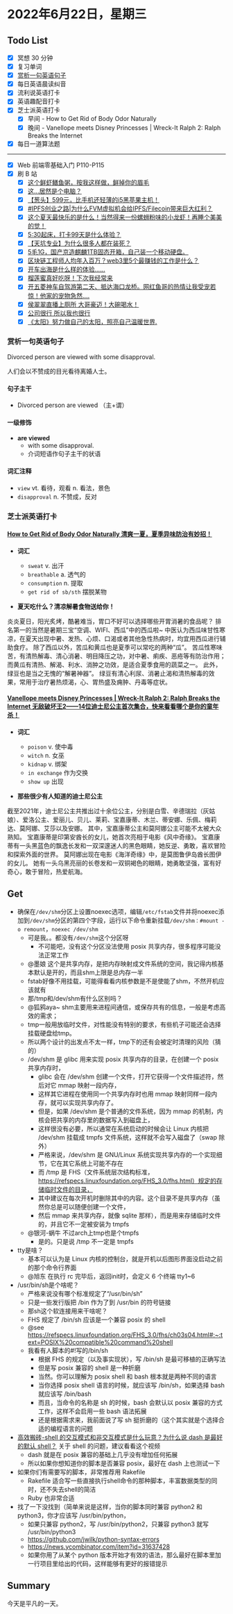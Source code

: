 # 2022年6月22日，星期三

## Todo List

- [x] 冥想 30 分钟
- [x] 复习单词
- [x] [赏析一句英语句子](#赏析一句英语句子)
- [x] 每日英语晨读纠音
- [x] 流利说英语打卡
- [x] 英语趣配音打卡
- [x] 芝士派英语打卡
  - [x] 早间 - How to Get Rid of Body Odor Naturally
  - [x] 晚间 - Vanellope meets Disney Princesses | Wreck-It Ralph 2: Ralph Breaks the Internet
- [x] 每日一道算法题
--------
- [x] Web 前端零基础入门 P110-P115
- [x] 刷 B 站
  - [x] [这个鲜虾鳝鱼粥，按我这样做，鲜掉你的眉毛](https://b23.tv/866QkiC)
  - [x] [这...居然是个电脑？](https://b23.tv/L7JvKEK)
  - [x] [【葱头】599元，比手机还轻薄的i5黑苹果主机！](https://b23.tv/zueLLy1)
  - [x] [#IPFS创业之路|为什么FVM虚拟机会给IPFS/Filecoin带来巨大红利？](https://b23.tv/hFtjx7w)
  - [x] [这个夏天最快乐的是什么！当然得来一份螺蛳粉味的小龙虾！再睡个美美的觉！](https://b23.tv/r3xnvXw)
  - [x] [5:30起床，打卡99天是什么体验？](https://b23.tv/dNL3LPo)
  - [x] [【天坑专业】为什么很多人都在装死？](https://b23.tv/tk8fCX5)
  - [x] [5毛1G，国产京造麒麟1TB固态开箱，自己装一个移动硬盘。](https://b23.tv/0W2OlNR)
  - [x] [区块链工程师人均年入百万？web3里5个最赚钱的工作是什么？](https://b23.tv/3bJWAMy)
  - [x] [开车出海是什么样的体验……](https://b23.tv/D4OPyYu)
  - [x] [榴莲蜜真好吃呀！下次我经常来](https://b23.tv/0nV2nxT)
  - [x] [开五菱神车自驾游第二天、抵达海口龙桥。网红鱼哥的热情让我受宠若惊！他家的宠物急然….](https://b23.tv/VB2z5pu)
  - [x] [侯翠翠直播上厕所  大哥豪迈！大碗喝水！](https://b23.tv/WPZrje2)
  - [x] [公司很行 所以我也很行](https://b23.tv/nhCVfGb)
  - [x] [《太阳》努力做自己的太阳，照亮自己温暖世界.](https://b23.tv/eF27Pkl)

### 赏析一句英语句子

Divorced person are viewed with some disapproval.

人们会以不赞成的目光看待离婚人士。

#### 句子主干

- Divorced person are viewed （主+谓）

#### 一级修饰

- **are viewed**
  - with some disapproval.
  - 介词短语作句子主干的状语

#### 词汇注释

- `view` vt. 看待，观看 n. 看法，景色
- `disapproval` n. 不赞成，反对

### 芝士派英语打卡

#### [How to Get Rid of Body Odor Naturally 清爽一夏，夏季异味防治有妙招！](https://reading.baicizhan.com/h5/listen-movie.html?id=753&wxapp=mint_danni_ear#/home)

- **词汇**

  - `sweat` v. 出汗
  - `breathable` a. 透气的
  - `consumption` n. 提取
  - `get rid of sb/sth` 摆脱某物

- **夏天吃什么？清凉解暑食物送给你！**

炎炎夏日，阳光炙烤，酷暑难当，胃口不好可以选择哪些开胃消暑的食品呢？
排名第一的当然是暑期三宝“空调、WIFI、西瓜”中的西瓜啦~
中医认为西瓜味甘性寒凉，在夏天出现中暑、发热、心烦、口渴或者其他急性热病时，均宜用西瓜进行辅助食疗。
除了西瓜以外，苦瓜和黄瓜也是夏季可以常吃的两种“瓜”。
苦瓜性寒味苦，有清热解毒、清心消暑、明目降压之功，对中暑、痢疾、恶疮等有防治作用；而黄瓜有清热、解渴、利水、消肿之功效，是适合夏季食用的蔬菜之一。
此外，绿豆也是当之无愧的“解暑神器”。
绿豆有清心利尿、消暑止渴和清热解毒的效果，常用于治疗暑热烦渴，心、胃热盛及痈肿、丹毒等症状。

#### [Vanellope meets Disney Princesses | Wreck-It Ralph 2: Ralph Breaks the Internet 无敌破坏王2——14位迪士尼公主首次集合，快来看看哪个是你的童年杀！](http://reading.baicizhan.com/h5/listen-movie.html?id=754&wxapp=mint_danni_ear#/home)

- **词汇**

  - `poison` v. 使中毒
  - `witch` n. 女巫
  - `kidnap` v. 绑架
  - `in exchange` 作为交换
  - `show up` 出现

- **那些很少有人知道的迪士尼公主**

截至2021年，迪士尼公主共推出过十余位公主，分别是白雪、辛德瑞拉（灰姑娘）、爱洛公主、爱丽儿、贝儿、莱莉、宝嘉康蒂、木兰、蒂安娜、乐佩、梅莉达、莫阿娜、艾莎以及安娜。
其中，宝嘉康蒂公主和莫阿娜公主可能不太被大众熟知。
宝嘉康蒂是印第安酋长的女儿，她首次亮相于电影《风中奇缘》。
宝嘉康蒂有一头黑蓝色的飘逸长发和一双深邃迷人的黑色眼睛，她反逆、勇敢，喜欢冒险和探索外面的世界。
莫阿娜出现在电影《海洋奇缘》中，是莫图鲁伊岛酋长图伊的女儿。
她有一头乌黑亮丽的长卷发和一双铜褐色的眼睛，她勇敢坚强，富有好奇心，敢于冒险，热爱航海。

## Get

- 确保在`/dev/shm`分区上设置noexec选项，编辑`/etc/fstab`文件并将noexec添加到`/dev/shm`分区的第四个字段，运行以下命令重新挂载`/dev/shm：#mount -o remount`，`noexec /dev/shm`
  - 可是我。。都没有`/dev/shm`这个分区呀
    - 不可能吧，没有这个分区没法使用 posix 共享内存，很多程序可能没法正常工作
  - @墨娘 这个是共享内存，是把内存映射成文件系统的空间，我记得内核基本默认是开的，而且shm上限是总内存一半
  - fstab好像不用挂载，可能得看看内核参数是不是使能了shm，不然开机应该就有
  - 那/tmp和/dev/shm有什么区别吗？
  - @狐鸦aya~ shm主要用来进程间通信，或保存共有的信息，一般是考虑高效的需求；
  - tmp一般用放临时文件，对性能没有特别的要求，有些机子可能还会选择挂载硬盘给tmp。
  - 所以两个设计的出发点不太一样，tmp下的还有会被定时清理的风险（猜的）
  - /dev/shm 是 glibc 用来实现 posix 共享内存的目录，在创建一个 posix 共享内存时，
    - glibc 会在 /dev/shm 创建一个文件，打开它获得一个文件描述符，然后对它 mmap 映射一段内存，
    - 这样其它进程在使用同一个共享内存时也用 mmap 映射同样一段内存，就可以实现共享内存了。
    - 但是，如果 /dev/shm 是个普通的文件系统，因为 mmap 的机制，内核会把共享的内存里的数据写入到磁盘上，
    - 这样很没有必要，所以通常在系统启动的时候会让 Linux 内核把 /dev/shm 挂载成 tmpfs 文件系统，这样就不会写入磁盘了（swap 除外）
    - 严格来说，/dev/shm 是 GNU/Linux 系统实现共享内存的一个实现细节，它在其它系统上可能不存在
    - 而 /tmp 是 FHS（文件系统层次结构标准，https://refspecs.linuxfoundation.org/FHS_3.0/fhs.html）规定的存储临时文件的目录，
    - 其中建议在每次开机时删除其中的内容。这个目录不是共享内存（虽然你总是可以随便创建一个文件，
    - 然后 mmap 来共享内存，就像 sqlite 那样），而是用来存储临时文件的，并且它不一定被安装为 tmpfs
  - @银河-蜗牛 不过arch上tmp也是个tmpfs
    - 是的。只是说 /tmp 不一定是 tmpfs
- tty是啥？
  - 基本可以认为是 Linux 内核的控制台，就是开机以后图形界面没启动之前的那个命令行界面
  - @旭东 在执行 rc 完毕后，返回init时，会定义 6 个终端 tty1~6
- /usr/bin/sh是个啥呢？
  - 严格来说没有哪个标准规定了“/usr/bin/sh”
  - 只是一些发行版把 /bin 作为了到 /usr/bin 的符号链接
  - 那sh这个软连接用来干啥呢？
  - FHS 规定了 /bin/sh 应该是一个兼容 posix 的 shell
  - @see https://refspecs.linuxfoundation.org/FHS_3.0/fhs/ch03s04.html#:~:text=POSIX%20compatible%20command%20shell
  - 我看有人脚本的#!写的/bin/sh
    - 根据 FHS 的规定（以及事实现状），写 /bin/sh 是最可移植的正确写法
    - 但是写 posix 兼容的 shell 是一种折磨
    - 当然。你可以理解为 posix shell 和 bash 根本就是两种不同的语言
    - 当你选择 posix shell 语言的时候，就应该写 /bin/sh，如果选择 bash 就应该写 /bin/bash
    - 而且，当命令的名称是 sh 的时候，bash 会默认以 posix 兼容的方式工作，这样不会启用一些 bash 语法拓展
    - 还是根据需求来，我前面说了写 sh 挺折磨的（这个其实就是个选择合适的编程语言的问题
- [高效搬砖-shell 的交互模式和非交互模式是什么玩意？为什么说 dash 是最好的默认 shell？](https://b23.tv/av970125540) 关于 shell 的问题，建议看看这个视频
  - dash 就是在 posix 兼容的基础上几乎没有增加任何拓展
  - 所以如果你想知道你的脚本是否兼容 posix，最好在 dash 上也测试一下
- 如果你们有需要写的脚本，非常推荐用 Rakefile
  - Rakefile 适合写一些直接执行shell命令的那种脚本，丰富数据类型的同时，还不失去shell的简洁
  - Ruby 也非常合适
- 找了一下没找到（简单来说是这样，当你的脚本同时兼容 python2 和 python3，你才应该写 /usr/bin/python，
  - 如果只兼容 python2，写 /usr/bin/python2，只兼容 python3 就写 /usr/bin/python3
  - https://github.com/jwilk/python-syntax-errors
  - https://news.ycombinator.com/item?id=31637428
  - 如果你用了从某个 python 版本开始才有效的语法，那么最好在脚本里加一行项目里给出的代码，这样能够有更好的报错提示

## Summary

今天是平凡的一天。

